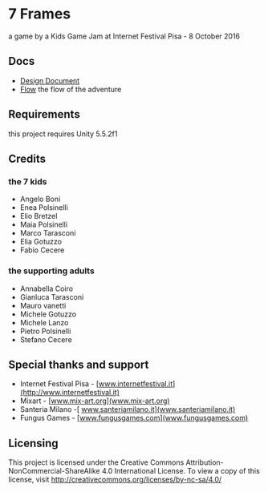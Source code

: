 # 7 Frames

a game by a Kids Game Jam
at Internet Festival Pisa - 8 October 2016

## Docs

-   [Design Document](7F_DesignDocument.md)
-   [Flow](7F_Flow.md) the flow of the adventure

## Requirements

this project requires Unity 5.5.2f1

## Credits

### the 7 kids

-   Angelo Boni
-   Enea Polsinelli
-   Elio Bretzel
-   Maia Polsinelli
-   Marco Tarasconi
-   Elia Gotuzzo
-   Fabio Cecere

### the supporting adults

-   Annabella Coiro
-   Gianluca Tarasconi
-   Mauro vanetti
-   Michele Gotuzzo
-   Michele Lanzo
-   Pietro Polsinelli
-   Stefano Cecere

## Special thanks and support

-   Internet Festival Pisa - [www.internetfestival.it](http://www.internetfestival.it)
-   Mixart - [www.mix-art.org](www.mix-art.org)
-   Santeria Milano -[ www.santeriamilano.it](www.santeriamilano.it)
-   Fungus Games - [www.fungusgames.com](www.fungusgames.com)

## Licensing

This project is licensed under the Creative Commons Attribution-NonCommercial-ShareAlike 4.0 International License.
To view a copy of this license, visit <http://creativecommons.org/licenses/by-nc-sa/4.0/>
